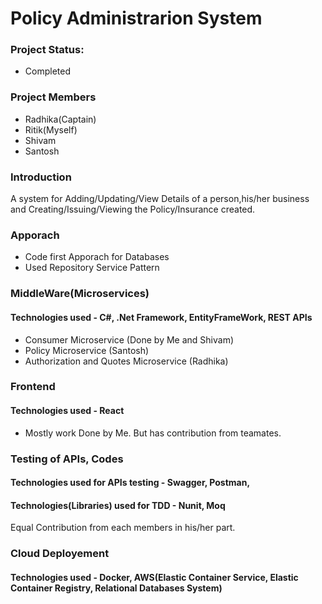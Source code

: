 # Policy Administrarion System

### Project Status: 
- Completed

### Project Members
- Radhika(Captain)
- Ritik(Myself)
- Shivam
- Santosh

### Introduction
A system for Adding/Updating/View Details of a person,his/her business and Creating/Issuing/Viewing the Policy/Insurance created.

### Apporach
- Code first Apporach for Databases
- Used Repository Service Pattern

### MiddleWare(Microservices)
#### Technologies used - C#, .Net Framework, EntityFrameWork, REST APIs
- Consumer Microservice (Done by Me and Shivam)
- Policy Microservice (Santosh)
- Authorization and Quotes Microservice (Radhika)

### Frontend
#### Technologies used - React
- Mostly work Done by Me. But has contribution from teamates.

### Testing of APIs, Codes
#### Technologies used for APIs testing - Swagger, Postman,
#### Technologies(Libraries) used for TDD - Nunit, Moq
Equal Contribution from each members in his/her part.

### Cloud Deployement
#### Technologies used - Docker, AWS(Elastic Container Service, Elastic Container Registry, Relational Databases System)
